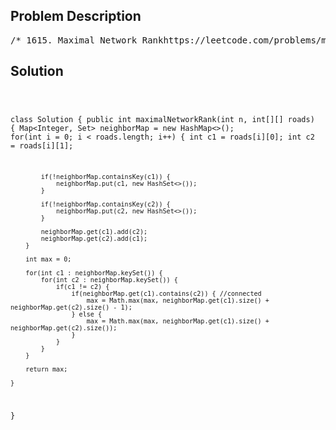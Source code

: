 <!--
<style>
  body { font-family: Arial, sans-serif; }
  .container { max-width: 100%; margin: 0 auto; padding: 10px; }
  .comment-block { max-width: 30%; background-color: #f9f9f9; padding: 10px; border-left: 5px solid #ccc; overflow-wrap: break-word; white-space: pre-wrap; }
  .code-block { background-color: #f4f4f4; padding: 10px; border: 1px solid #ddd; overflow-wrap: break-word; white-space: pre-wrap; }
</style>
-->

<div class='container'>
<h2>Problem Description</h2>
<div class='comment-block'>
<pre>
/* 1615. Maximal Network Rankhttps://leetcode.com/problems/maximal-network-rank/There is an infrastructure of n cities with some number of roads connecting these cities.Each roads[i] = [ai, bi] indicates that there is a bidirectional road betweencities ai and bi.The network rank of two different cities is defined as the total number of directlyconnected roads to either city. If a road is directly connected to both cities,it is only counted once.The maximal network rank of the infrastructure is the maximum network rank ofall pairs of different cities.Given the integer n and the array roads, return the maximal network rank of theentire infrastructure.Example 1:Input: n = 4, roads = [[0,1],[0,3],[1,2],[1,3]]Output: 4Explanation: The network rank of cities 0 and 1 is 4 as there are 4 roads that areconnected to either 0 or 1. The road between 0 and 1 is only counted once.Example 2:Input: n = 5, roads = [[0,1],[0,3],[1,2],[1,3],[2,3],[2,4]]Output: 5Explanation: There are 5 roads that are connected to cities 1 or 2.Example 3:Input: n = 8, roads = [[0,1],[1,2],[2,3],[2,4],[5,6],[5,7]]Output: 5Explanation: The network rank of 2 and 5 is 5. Notice that all the cities do nothave to be connected.Constraints:2 <= n <= 1000 <= roads.length <= n * (n - 1) / 2roads[i].length == 20 <= ai, bi <= n-1ai != biEach pair of cities has at most one road connecting them.*/</pre>
</div>

<h2>Solution</h2>
<div class='code-block'>
<pre><code class='language-java'>

class Solution {
    public int maximalNetworkRank(int n, int[][] roads) {
        Map<Integer, Set<Integer>> neighborMap = new HashMap<>();
        for(int i = 0; i < roads.length; i++) {
            int c1 = roads[i][0];
            int c2 = roads[i][1];

            if(!neighborMap.containsKey(c1)) {
                neighborMap.put(c1, new HashSet<>());
            }

            if(!neighborMap.containsKey(c2)) {
                neighborMap.put(c2, new HashSet<>());
            }

            neighborMap.get(c1).add(c2);
            neighborMap.get(c2).add(c1);
        }

        int max = 0;

        for(int c1 : neighborMap.keySet()) {
            for(int c2 : neighborMap.keySet()) {
                if(c1 != c2) {
                    if(neighborMap.get(c1).contains(c2)) { //connected
                        max = Math.max(max, neighborMap.get(c1).size() + neighborMap.get(c2).size() - 1);
                    } else {
                        max = Math.max(max, neighborMap.get(c1).size() + neighborMap.get(c2).size());
                    }
                }
            }
        }

        return max;
        
    }
}</code></pre>
</div>
</div>
